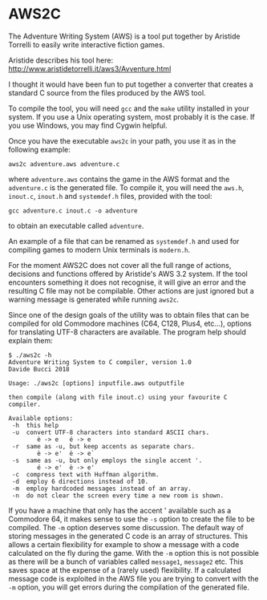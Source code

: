# AWS2C

The Adventure Writing System (AWS) is a tool put together by Aristide Torrelli 
to easily write interactive fiction games.

Aristide describes his tool here: http://www.aristidetorrelli.it/aws3/Avventure.html

I thought it would have been fun to put together a converter that creates
a standard C source from the files produced by the AWS tool.

To compile the tool, you will need `gcc` and the `make` utility installed in
your system. If you use a Unix operating system, most probably it is the case.
If you use Windows, you may find Cygwin helpful.

Once you have the executable `aws2c` in your path, you use it as in the
following example:

`aws2c adventure.aws adventure.c`

where `adventure.aws` contains the game in the AWS format and the `adventure.c`
is the generated file. To compile it, you will need the `aws.h`, `inout.c`,
`inout.h` and `systemdef.h` files, provided with the tool:

`gcc adventure.c inout.c -o adventure`

to obtain an executable called `adventure`.

An example of a file that can be renamed as `systemdef.h` and used for compiling
games to modern Unix terminals is `modern.h`.

For the moment AWS2C does not cover all the full range of actions, decisions
and functions offered by Aristide's AWS 3.2 system. If the tool encounters
something it does not recognise, it will give an error and the resulting C file
may not be compilable. Other actions are just ignored but a warning message
is generated while running `aws2c`.

Since one of the design goals of the utility was to obtain files that can be
compiled for old Commodore machines (C64, C128, Plus4, etc...), options for
translating UTF-8 characters are available. The program help should explain them:

~~~~
$ ./aws2c -h
Adventure Writing System to C compiler, version 1.0
Davide Bucci 2018

Usage: ./aws2c [options] inputfile.aws outputfile

then compile (along with file inout.c) using your favourite C compiler.

Available options:
 -h  this help
 -u  convert UTF-8 characters into standard ASCII chars.
        è -> e   é -> e
 -r  same as -u, but keep accents as separate chars.
        è -> e'  è -> e`
 -s  same as -u, but only employs the single accent '.
        é -> e'  è -> e'
 -c  compress text with Huffman algorithm.
 -d  employ 6 directions instead of 10.
 -m  employ hardcoded messages instead of an array.
 -n  do not clear the screen every time a new room is shown.
~~~~

If you have a machine that only has the accent ' available such as a Commodore 64, it makes sense to use the `-s` option to create the file to be compiled.
The `-m` option deserves some discussion. The default way of storing messages in the generated C code is an array of structures. This allows a certain flexibility for example to show a message with a code calculated on the fly during the game. With the `-m` option this is not possible as there will be a bunch of variables called `message1`, `message2` etc. This saves space at the expense of a (rarely used) flexibility. If a calculated message code is exploited in the AWS file you are trying to convert with the `-m` option, you will get errors during the compilation of the generated file.